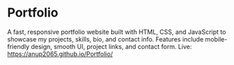 # Portfolio
A fast, responsive portfolio website built with HTML, CSS, and JavaScript to showcase my projects, skills, bio, and contact info. Features include mobile-friendly design, smooth UI, project links, and contact form. Live: https://anup2065.github.io/Portfolio/
